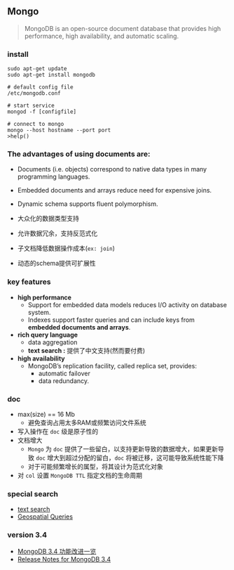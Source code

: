 ## Mongo
>MongoDB is an open-source document database that provides high performance, high availability, and automatic scaling.

### install
```shell
sudo apt-get update
sudo apt-get install mongodb
```

```shell
# default config file
/etc/mongodb.conf

# start service
mongod -f [configfile]

# connect to mongo
mongo --host hostname --port port
>help()
```

### The advantages of using documents are:
* Documents (i.e. objects) correspond to native data types in many programming languages.
* Embedded documents and arrays reduce need for expensive joins.
* Dynamic schema supports fluent polymorphism.


* 大众化的数据类型支持
* 允许数据冗余，支持反范式化
* 子文档降低数据操作成本(`ex: join`)
* 动态的schema提供可扩展性

### key features
* **high performance**
	* Support for embedded data models reduces I/O activity on database system.
	* Indexes support faster queries and can include keys from **embedded documents and arrays**.
* **rich query language**
	* data aggregation
	* **text search :** 提供了中文支持(然而要付费)
* **high availability**
	* MongoDB’s replication facility, called replica set, provides:
		* automatic failover
		* data redundancy.

### doc
* max(size) == 16 Mb
	* 避免查询占用太多RAM或频繁访问文件系统
* 写入操作在 `doc` 级是原子性的
* 文档增大
	* `Mongo` 为 `doc` 提供了一些留白，以支持更新导致的数据增大，如果更新导致 `doc` 增大到超过分配的留白，`doc` 将被迁移，这可能导致系统性能下降
	* 对于可能频繁增长的属型，将其设计为范式化对象
* 对 `col` 设置 `MongoDB TTL` 指定文档的生命周期

### special search
* [text search](https://docs.mongodb.com/manual/text-search/)
* [Geospatial Queries](https://docs.mongodb.com/manual/tutorial/geospatial-tutorial/)

### version 3.4
* [MongoDB 3.4 功能改进一览](http://www.mongoing.com/archives/3586)
* [Release Notes for MongoDB 3.4](https://docs.mongodb.com/manual/release-notes/3.4/)
